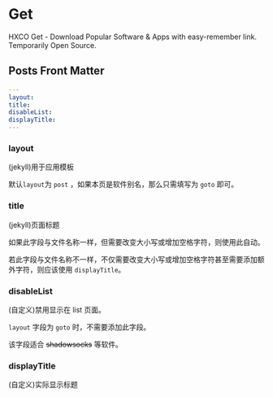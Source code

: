 # Get

HXCO Get - Download Popular Software &amp; Apps with easy-remember link. Temporarily Open Source.

## Posts Front Matter 

```yaml
---
layout: 
title: 
disableList:
displayTitle:
---
```

### layout

(jekyll)用于应用模板

默认`layout`为 `post` ，如果本页是软件别名，那么只需填写为 `goto` 即可。

### title

(jekyll)页面标题

如果此字段与文件名称一样，但需要改变大小写或增加空格字符，则使用此自动。

若此字段与文件名称不一样，不仅需要改变大小写或增加空格字符甚至需要添加额外字符，则应该使用 `displayTitle`。

### disableList

(自定义)禁用显示在 list 页面。

`layout` 字段为 `goto` 时，不需要添加此字段。

该字段适合 ~~shadowsocks~~ 等软件。

### displayTitle

(自定义)实际显示标题
